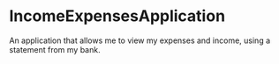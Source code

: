 # IncomeExpensesApplication
An application that allows me to view my expenses and income, using a statement from my bank.
